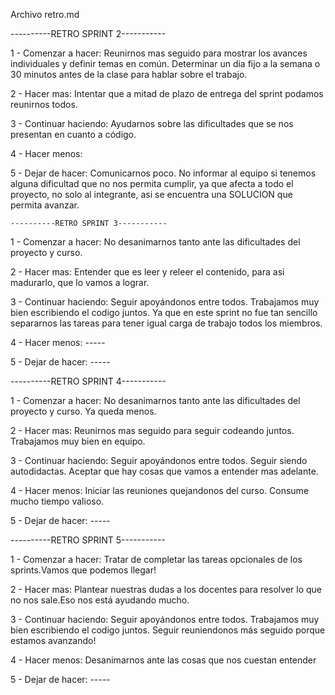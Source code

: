 Archivo retro.md

----------RETRO SPRINT 2-----------

1 - Comenzar a hacer:
    Reunirnos mas seguido para mostrar los avances individuales y definir temas en común.
    Determinar un dia fijo a la semana o 30 minutos antes de la clase para hablar sobre el trabajo.
    
2 - Hacer mas:
    Intentar que a mitad de plazo de entrega del sprint podamos reunirnos todos.

3 - Continuar haciendo:
    Ayudarnos sobre las dificultades que se nos presentan en cuanto a código.

4 - Hacer menos:
    
5 - Dejar de hacer: 
    Comunicarnos poco.
    No informar al equipo si tenemos alguna dificultad que no nos permita cumplir, ya que afecta a todo el proyecto, no solo al integrante, asi se encuentra una SOLUCION que permita avanzar.



    ----------RETRO SPRINT 3-----------

1 - Comenzar a hacer:
    No desanimarnos tanto ante las dificultades del proyecto y curso.
    
2 - Hacer mas:
    Entender que es leer y releer el contenido, para asi madurarlo, que lo vamos a lograr.

3 - Continuar haciendo:
    Seguir apoyándonos entre todos.
    Trabajamos muy bien escribiendo el codigo juntos. Ya que en este sprint no fue tan sencillo separarnos las tareas para tener igual carga de trabajo todos los miembros.

4 - Hacer menos:
    -----
    
5 - Dejar de hacer: 
    -----

----------RETRO SPRINT 4-----------

1 - Comenzar a hacer:
    No desanimarnos tanto ante las dificultades del proyecto y curso. Ya queda menos.
    
2 - Hacer mas:
    Reunirnos mas seguido para seguir codeando juntos. Trabajamos muy bien en equipo.

3 - Continuar haciendo:
    Seguir apoyándonos entre todos. 
    Seguir siendo autodidactas.
    Aceptar que hay cosas que vamos a entender mas adelante.
        

4 - Hacer menos:
    Iniciar las reuniones quejandonos del curso. Consume mucho tiempo valioso.
        
5 - Dejar de hacer: 
    -----

 ----------RETRO SPRINT 5-----------

1 - Comenzar a hacer:
    Tratar de completar las tareas opcionales de los sprints.Vamos que podemos llegar!
    
2 - Hacer mas:
    Plantear nuestras dudas a los docentes para resolver lo que no nos sale.Eso nos está ayudando mucho.

3 - Continuar haciendo:
    Seguir apoyándonos entre todos.
    Trabajamos muy bien escribiendo el codigo juntos.
    Seguir reuniendonos más seguido porque estamos avanzando!

4 - Hacer menos:
    Desanimarnos ante las cosas que nos cuestan entender
    
5 - Dejar de hacer: 
    -----

